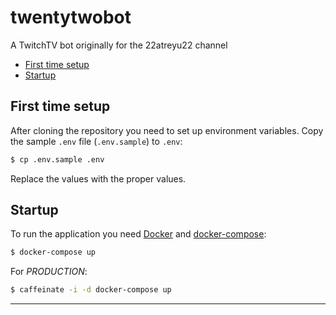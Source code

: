 # twentytwobot

A TwitchTV bot originally for the 22atreyu22 channel

* [First time setup][]
* [Startup][]

## First time setup
[First time setup]: #first-time-setup

After cloning the repository you need to set up environment variables. Copy the
sample `.env` file (`.env.sample`) to `.env`:

```sh
$ cp .env.sample .env
```

Replace the values with the proper values.

## Startup
[Startup]: #startup

To run the application you need [Docker][] and [docker-compose][]:

```sh
$ docker-compose up
```

For _PRODUCTION_:

```sh
$ caffeinate -i -d docker-compose up
```

---

[Docker]: https://www.docker.com/
[docker-compose]: https://docs.docker.com/compose/
